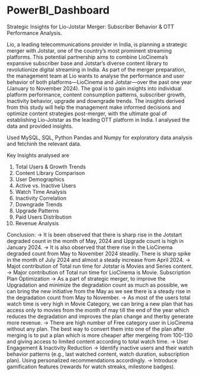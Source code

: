 # PowerBI_Dashboard
Strategic Insights for Lio-Jotstar Merger: Subscriber Behavior & OTT Performance Analysis.

Lio, a leading telecommunications provider in India, is planning a strategic merger with 
Jotstar, one of the country’s most prominent streaming platforms. This potential partnership 
aims to combine LioCinema’s expansive subscriber base and Jotstar’s diverse content library 
to revolutionize digital streaming in India. 
As part of the merger preparation, the management team at Lio wants to analyse the 
performance and user behavior of both platforms—LioCinema and Jotstar—over the past 
one year (January to November 2024). The goal is to gain insights into individual platform 
performance, content consumption patterns, subscriber growth, Inactivity behavior, upgrade 
and downgrade trends. The insights derived from this study will help the management make 
informed decisions and optimize content strategies post-merger, with the ultimate goal of 
establishing Lio-Jotstar as the leading OTT platform in India. I analysed the data and provided insights.

Used MySQL, SQL, Python Pandas and Numpy for exploratory data analysis and fetchinh the relevant data.

Key Insights analysed are 
  1) Total Users & Growth Trends
  2)  Content Library Comparison
  3)  User Demographics
  4)  Active vs. Inactive Users
  5)  Watch Time Analysis
  6)  Inactivity Correlation
  7)  Downgrade Trends
  8)  Upgrade Patterns
  9)  Paid Users Distribution
  10)  Revenue Analysis

Conclusion:
  -> It is been observed that there is sharp rise in the Jotstart degraded count in the month of May, 2024 and Upgrade count is high in January 2024.
  -> It is also observed that there rise in the LioCinema degraded count from May to November 2024 steadily. There is sharp spike in the month of July 2024 and almost a steady increase from April 2024.
  -> Majot contribution of Total run time for Jotstar is Movies and Series content.
  -> Major contribution of Total run time for LioCinema is Movie.
  Subscription Plan Optimization
    -> As a part of strategic merger, to improve the Upgradation and minimize the degradation count as much as possible, we can bring the new initiative from the May as we see there is a steady rise in the degradation count from May to November. 
    -> As most of the users total watch time is very high in Movie Category, we can bring a new plan that has access only to movies from the month of may till the end of the year which reduces the degradation and improves the plan change and therby generate more revenue.
    -> There are high number of Free category user in LioCinema without any plan. The best way to convert them into one of the plan after merging is to put a plan which is more cheaper after mergeing from 100-130 and giving access to limited content according to total          watch time.
  -> User Engagement & Inactivity Reduction
    -> Identify inactive users and their watch behavior patterns (e.g., last watched content, watch duration, subscription plan). Using personalized recommendations accordingly.
    -> Introduce gamification features (rewards for watch streaks, milestone badges).


